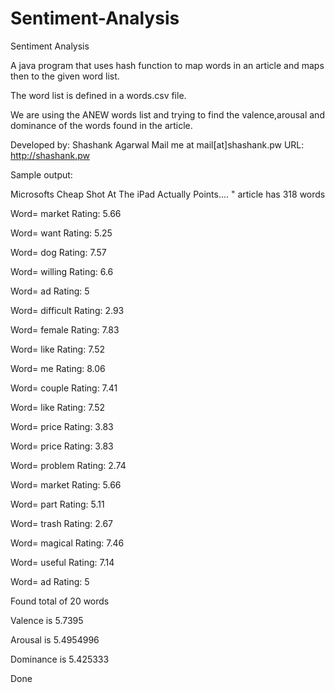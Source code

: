 Sentiment-Analysis
==================

Sentiment Analysis

A java program that uses hash function to map words in an article and maps then to the given word list.

The word list is defined in a words.csv file.

We are using the ANEW words list and trying to find the valence,arousal and dominance of the words found in the article.

Developed by:
Shashank Agarwal
Mail me at mail[at]shashank.pw
URL: http://shashank.pw

Sample output:

Microsofts Cheap Shot At The iPad Actually Points.... "
article has 318 words

Word= market Rating: 5.66

Word= want Rating: 5.25

Word= dog Rating: 7.57

Word= willing Rating: 6.6

Word= ad Rating: 5

Word= difficult Rating: 2.93

Word= female Rating: 7.83

Word= like Rating: 7.52

Word= me Rating: 8.06

Word= couple Rating: 7.41

Word= like Rating: 7.52 

Word= price Rating: 3.83 

Word= price Rating: 3.83 

Word= problem Rating: 2.74 

Word= market Rating: 5.66 

Word= part Rating: 5.11 

Word= trash Rating: 2.67 

Word= magical Rating: 7.46 

Word= useful Rating: 7.14 

Word= ad Rating: 5 

Found total of 20 words 

Valence is 5.7395  

Arousal is 5.4954996 

Dominance is 5.425333 

Done
